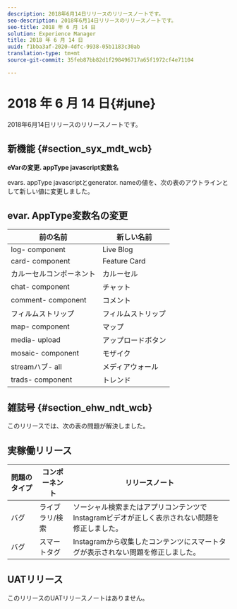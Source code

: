 ```yaml
---
description: 2018年6月14日リリースのリリースノートです。
seo-description: 2018年6月14日リリースのリリースノートです。
seo-title: 2018 年 6 月 14 日
solution: Experience Manager
title: 2018 年 6 月 14 日
uuid: f1bba3af-2020-4dfc-9938-05b1183c30ab
translation-type: tm+mt
source-git-commit: 35feb87bb82d1f298496717a65f1972cf4e71104

---
```



# 2018 年 6 月 14 日{#june}

2018年6月14日リリースのリリースノートです。

## 新機能 {#section_syx_mdt_wcb}

**eVarの変更. appType javascript変数名**

evars. appType javascriptとgenerator. nameの値を、次の表のアウトラインとして新しい値に変更しました。

## evar. AppType変数名の変更

| 前の名前 | 新しい名前 |
|---|---|
| log- component | Live Blog |
| card- component | Feature Card |
| カルーセルコンポーネント | カルーセル |
| chat- component | チャット |
| comment- component | コメント |
| フィルムストリップ | フィルムストリップ |
| map- component | マップ |
| media- upload | アップロードボタン |
| mosaic- component | モザイク |
| streamハブ- all | メディアウォール |
| trads- component | トレンド |

## 雑誌号 {#section_ehw_ndt_wcb}

このリリースでは、次の表の問題が解決しました。

## 実稼働リリース

| **問題のタイプ** | **コンポーネント** | **リリースノート** |
|---|---|---|
| バグ | ライブラリ/検索 | ソーシャル検索またはアプリコンテンツでInstagramビデオが正しく表示されない問題を修正しました。 |
| バグ | スマートタグ | Instagramから収集したコンテンツにスマートタグが表示されない問題を修正しました。 |

## UATリリース

このリリースのUATリリースノートはありません。
